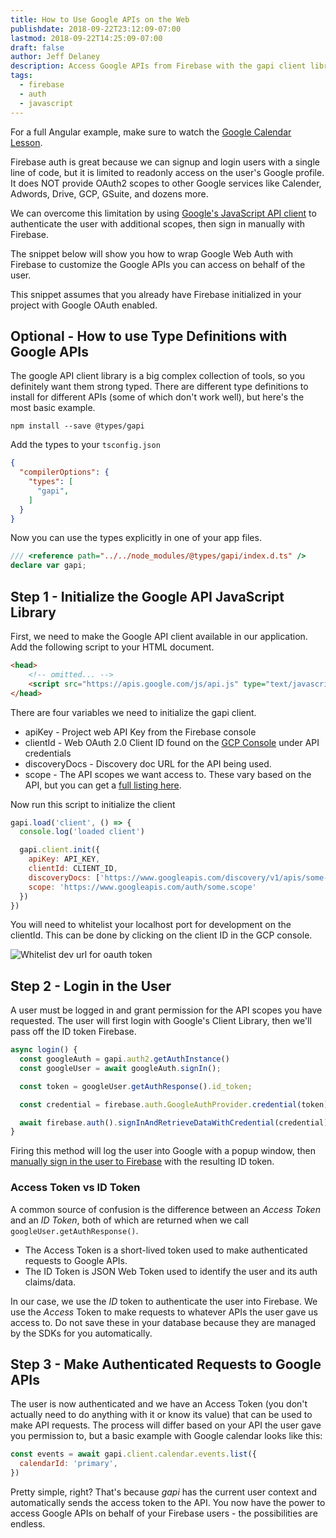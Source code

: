 ```yaml
---
title: How to Use Google APIs on the Web
publishdate: 2018-09-22T23:12:09-07:00
lastmod: 2018-09-22T14:25:09-07:00
draft: false
author: Jeff Delaney
description: Access Google APIs from Firebase with the gapi client library. 
tags:
  - firebase
  - auth
  - javascript
---
```


For a full Angular example, make sure to watch the [Google Calendar Lesson](/lessons/google-calendar-api-with-firebase). 


Firebase auth is great because we can signup and login users with a single line of code, but it is limited to readonly access on the user's Google profile. It does NOT provide OAuth2 scopes to other Google services like Calender, Adwords, Drive, GCP, GSuite, and dozens more.

We can overcome this limitation by using [Google's JavaScript API client](https://developers.google.com/api-client-library/javascript/features/authentication) to authenticate the user with additional scopes, then sign in manually with Firebase. 

The snippet below will show you how to wrap Google Web Auth with Firebase to customize the Google APIs you can access on behalf of the user. 

<p class="tip">This snippet assumes that you already have Firebase initialized in your project with Google OAuth enabled.</p>

## Optional - How to use Type Definitions with Google APIs

The google API client library is a big complex collection of tools, so you definitely want them strong typed. There are different type definitions to install for different APIs (some of which don't work well), but here's the most basic example. 

```shell
npm install --save @types/gapi
```

Add the types to your `tsconfig.json` 

```json
{
  "compilerOptions": {
    "types": [
      "gapi", 
    ]
  }
}
```

Now you can use the types explicitly in one of your app files. 

```typescript
/// <reference path="../../node_modules/@types/gapi/index.d.ts" />
declare var gapi;
```


## Step 1 - Initialize the Google API JavaScript Library

First, we need to make the Google API client available in our application. Add the following script to your HTML document. 

```html
<head>
    <!-- omitted... -->
    <script src="https://apis.google.com/js/api.js" type="text/javascript"></script>
</head>
```

There are four variables we need to initialize the gapi client. 

- apiKey - Project web API Key from the Firebase console
- clientId - Web OAuth 2.0 Client ID found on the [GCP Console](https://console.cloud.google.com/apis/credentials/) under API credentials
- discoveryDocs - Discovery doc URL for the API being used. 
- scope - The API scopes we want access to. These vary based on the API, but you can get a [full listing here](https://developers.google.com/identity/protocols/googlescopes). 

Now run this script to initialize the client

```js
gapi.load('client', () => {
  console.log('loaded client')

  gapi.client.init({
    apiKey: API_KEY,
    clientId: CLIENT_ID,
    discoveryDocs: ['https://www.googleapis.com/discovery/v1/apis/some-api'],
    scope: 'https://www.googleapis.com/auth/some.scope'
  })
})
```

<p class="tip">You will need to whitelist your localhost port for development on the clientId. This can be done by clicking on the client ID in the GCP console.</p>

<img class="content-image" src="/images/gcp-authorize-url.png" alt="Whitelist dev url for oauth token" /> 



## Step 2 - Login in the User

A user must be logged in and grant permission for the API scopes you have requested. The user will first login with Google's Client Library, then we'll pass off the ID token Firebase. 


```js
async login() {
  const googleAuth = gapi.auth2.getAuthInstance()
  const googleUser = await googleAuth.signIn();

  const token = googleUser.getAuthResponse().id_token;

  const credential = firebase.auth.GoogleAuthProvider.credential(token);

  await firebase.auth().signInAndRetrieveDataWithCredential(credential);
}
```

Firing this method will log the user into Google with a popup window, then [manually sign in the user to Firebase](https://firebase.google.com/docs/auth/web/google-signin#advanced-handle-the-sign-in-flow-manually) with the resulting ID token. 

### Access Token vs ID Token

A common source of confusion is the difference between an *Access Token* and an *ID Token*, both of which are returned when we call `googleUser.getAuthResponse()`. 

- The Access Token is a short-lived token used to make authenticated requests to Google APIs. 
- The ID Token is JSON Web Token used to identify the user and its auth claims/data. 

In our case, we use the *ID* token to authenticate the user into Firebase. We use the *Access* Token to make requests to whatever APIs the user gave us access to. Do not save these in your database because they are managed by the SDKs for you automatically.

## Step 3 - Make Authenticated Requests to Google APIs 

The user is now authenticated and we have an Access Token (you don't actually need to do anything with it or know its value) that can be used to make API requests. The process will differ based on your API the user gave you permission to, but a basic example with Google calendar looks like this:

```js
const events = await gapi.client.calendar.events.list({
  calendarId: 'primary',
})
```

Pretty simple, right? That's because *gapi* has the current user context and automatically sends the access token to the API. You now have the power to access Google APIs on behalf of your Firebase users - the possibilities are endless. 